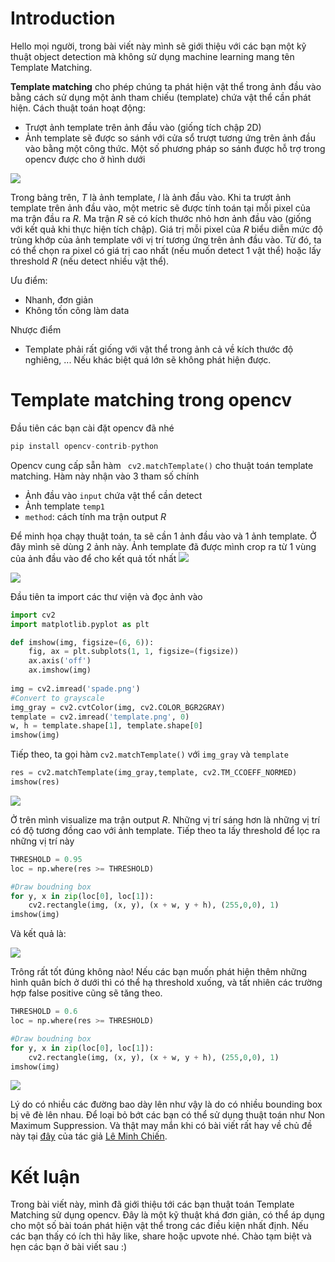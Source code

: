 # Introduction
Hello mọi người, trong bài viết này  mình sẽ giới thiệu với các bạn một kỹ thuật object detection mà không sử dụng machine learning mang tên Template Matching.

**Template matching** cho phép chúng ta phát hiện vật thể trong ảnh đầu vào bằng cách sử dụng một ảnh tham chiếu (template) chứa vật thể cần phát hiện.  Cách thuật toán hoạt động:
* Trượt ảnh template trên ảnh đầu vào (giống tích chập 2D)
* Ảnh  template sẽ được so sánh với cửa sổ trượt tương ứng trên ảnh đầu vào bằng một công thức. Một số phương pháp so sánh được hỗ trợ trong opencv được cho ở hình dưới

![](https://images.viblo.asia/058408be-62a5-46e2-8d6c-8b3ced21353e.png)

Trong bảng trên, $T$ là ảnh template, $I$ là ảnh đầu vào. Khi ta trượt ảnh template trên ảnh đầu vào, một metric sẽ được tính toán tại mỗi pixel của ma trận đầu ra $R$. Ma trận $R$ sẽ có kích thước nhỏ hơn ảnh đầu vào (giống với kết quả khi thực hiện tích chập). Giá trị mỗi pixel của $R$ biểu diễn mức độ trùng khớp của ảnh template với vị trí tương ứng trên ảnh đầu vào. Từ đó, ta có thể chọn ra pixel có giá trị cao nhất (nếu muốn detect 1 vật thể) hoặc lấy threshold  $R$ (nếu detect nhiều vật thể).

Ưu điểm:
*  Nhanh, đơn giản
*  Không tốn công làm data

Nhược điểm
* Template phải rất giống với vật thể trong ảnh cả về kích thước độ nghiêng, ... Nếu khác biệt quá lớn sẽ không phát hiện được.
# Template matching trong opencv
Đầu tiên các bạn cài đặt opencv đã nhé 
```python
pip install opencv-contrib-python
```
Opencv cung cấp sẵn hàm ` cv2.matchTemplate()` cho thuật toán template matching. Hàm này nhận vào 3 tham số chính
* Ảnh đầu vào `input` chứa vật thể cần detect
* Ảnh template `temp1`
* `method`: cách tính ma trận output $R$

Để minh họa chạy thuật toán, ta sẽ cần 1 ảnh đầu vào và 1 ảnh template. Ở đây mình  sẽ dùng 2 ảnh này. Ảnh template đã được mình crop ra từ 1 vùng của ảnh đầu vào để cho kết quả tốt nhất
![](https://images.viblo.asia/abc75517-7c07-45f8-b2fb-ed2caadfb1fa.png)

![](https://images.viblo.asia/8811c62a-5867-4911-b9a2-534767f50f1a.png)


Đầu tiên ta import các thư viện và đọc ảnh vào 
```python
import cv2 
import matplotlib.pyplot as plt

def imshow(img, figsize=(6, 6)):
    fig, ax = plt.subplots(1, 1, figsize=(figsize))
    ax.axis('off')
    ax.imshow(img)
    
img = cv2.imread('spade.png')
#Convert to grayscale
img_gray = cv2.cvtColor(img, cv2.COLOR_BGR2GRAY)
template = cv2.imread('template.png', 0)
w, h = template.shape[1], template.shape[0]
imshow(img)
```

Tiếp theo, ta gọi hàm `cv2.matchTemplate()` với `img_gray` và `template`
```python
res = cv2.matchTemplate(img_gray,template, cv2.TM_CCOEFF_NORMED)
imshow(res)
```
![](https://images.viblo.asia/e037b780-885d-4814-8e96-e3063acf3d64.png)

Ở trên mình visualize ma trận output $R$.  Những vị trí sáng hơn là những vị trí có độ tương đồng cao với ảnh template. Tiếp theo ta lấy threshold để lọc ra những vị trí này
```python
THRESHOLD = 0.95
loc = np.where(res >= THRESHOLD)

#Draw boudning box
for y, x in zip(loc[0], loc[1]):
    cv2.rectangle(img, (x, y), (x + w, y + h), (255,0,0), 1)
imshow(img)
```
Và kết quả là:

![](https://images.viblo.asia/adce3047-9275-4736-87f6-81b0a052ad0e.png)

Trông rất tốt đúng không nào! Nếu các bạn muốn phát hiện thêm  những hình quân bích ở dưới thì có thể hạ threshold xuống, và tất nhiên các trường hợp false positive cũng sẽ tăng theo.

```python
THRESHOLD = 0.6
loc = np.where(res >= THRESHOLD)

#Draw boudning box
for y, x in zip(loc[0], loc[1]):
    cv2.rectangle(img, (x, y), (x + w, y + h), (255,0,0), 1)
imshow(img)
```
![](https://images.viblo.asia/674f93fe-3e23-4300-b740-aca7ca3b0be9.png)

Lý do có nhiều các đường bao dày lên như vậy là do có nhiều bounding box bị vẽ đè lên nhau. Để loại bỏ bớt các bạn có thể sử dụng thuật toán như Non Maximum Suppression. Và thật may mắn khi có bài viết rất hay về chủ đề này  tại [đây](https://viblo.asia/p/tim-hieu-va-trien-khai-thuat-toan-non-maximum-suppression-bJzKmr66Z9N) của tác giả [Lê Minh Chiến](https://viblo.asia/u/chienbk98).

# Kết luận
Trong bài viết này, mình đã giới thiệu tới các bạn thuật toán Template Matching sử dụng opencv. Đây là một kỹ thuật khá đơn giản, có thể áp dụng cho một số bài toán phát hiện vật thể trong các điều kiện nhất định.  Nếu các bạn thấy có ích thì hãy like, share hoặc upvote nhé. Chào tạm biệt và hẹn các bạn ở bài viết sau :)